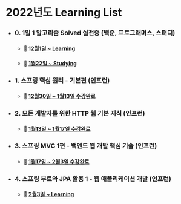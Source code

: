 # 2022년도 Learning List
- ### 0. 1일 1 알고리즘 Solved 실천중 (백준, 프로그래머스, 스터디)
   - #### 🌱 [12월1일 ~ Learning](https://www.acmicpc.net/user/audrn6689)
   - #### 🌱 [1월22일 ~ Studying](https://github.com/daily-coding-ps/ps)
- ### 1. 스프링 핵심 원리 - 기본편 (인프런)
   - #### 🌱 [12월30일 ~ 1월13일 수강완료](https://github.com/dding94/Spring-log/tree/main/2.Spring_Basic)
- ### 2. 모든 개발자를 위한 HTTP 웹 기본 지식 (인프런)
   - #### 🌱 [1월13일 ~ 1월17일 수강완료](https://github.com/dding94/Spring-log/tree/main/HTTP_WEB_Basic)
- ### 3. 스프링 MVC 1편 - 백엔드 웹 개발 핵심 기술 (인프런)
   - #### 🌱 [1월17일 ~ 2월3일 수강완료](https://github.com/dding94/Spring-log/tree/main/3.Spring_MVC1)
- ### 4. 스프링 부트와 JPA 활용 1 - 웹 애플리케이션 개발 (인프런)
  - #### 🌱 [2월3일 ~ Learning](https://github.com/dding94/Spring-log/tree/main/4.Spring_Boot&JPA1)